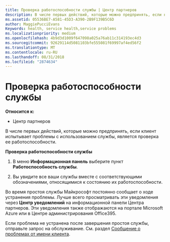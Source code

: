 ```yaml
---
title: Проверка работоспособности службы | Центр партнеров
description: В числе первых действий, которые можно предпринять, если клиент испытывает проблемы с использованием службы, является проверка ее работоспособности.
ms.assetid: 05536BE7-A581-45D3-A390-2B9F139B5C6D
author: MaggiePucciEvans
Keywords: health, service health,service problems
ms.localizationpriority: medium
ms.openlocfilehash: 4b9d3d1009f647098a025a76ab11c314193ec4d3
ms.sourcegitcommit: 92629114d5081103bfe555081f69997af4ed56f2
ms.translationtype: MT
ms.contentlocale: ru-RU
ms.lasthandoff: 08/31/2018
ms.locfileid: "2874634"
---
```

# <a name="check-service-health"></a>Проверка работоспособности службы

**Относится к:**

-  Центр партнеров

В числе первых действий, которые можно предпринять, если клиент испытывает проблемы с использованием службы, является проверка ее работоспособности.

**Проверка работоспособности службы**

1.  В меню **Информационная панель** выберите пункт **Работоспособность службы**. 

2.  Вы увидите все ваши службы вместе с соответствующими обозначениями, относящимися к состоянию их работоспособности. 

Во время простоя службы Майкрософт постоянно сообщает о ходе устранения проблемы. Лучше всего просматривать эти уведомления через **Центр уведомлений** на информационной панели Центра партнеров. Эти уведомления также отображаются на портале Microsoft Azure или в Центре администрирования Office395.

Если проблема не устранена после завершения простоя службы, отправьте запрос на обслуживание. См. раздел [Сообщение о проблемах от имени клиента](report-problems-on-behalf-of-a-customer.md).

 

 



